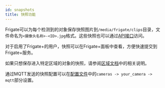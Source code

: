 ```yaml
---
id: snapshots
title: 快照功能
---
```


Frigate可以为每个检测到的对象保存快照图片到`/media/frigate/clips`目录，文件命名为`<摄像头名称>-<ID>.jpg`格式。这些快照也可以通过[API接口](/integrations/api/event-snapshot-events-event-id-snapshot-jpg-get.api.mdx)访问。

对于启用了Frigate+的用户，快照可以在Frigate+面板中查看，方便快速提交到Frigate+服务。

如果只想保存进入特定区域的对象的快照，请参阅[区域文档](./zones.md#restricting-snapshots-to-specific-zones)中的相关说明。

通过MQTT发送的快照配置可以在[配置文件](https://docs.frigate.video/configuration/)中的`cameras -> your_camera -> mqtt`部分设置。